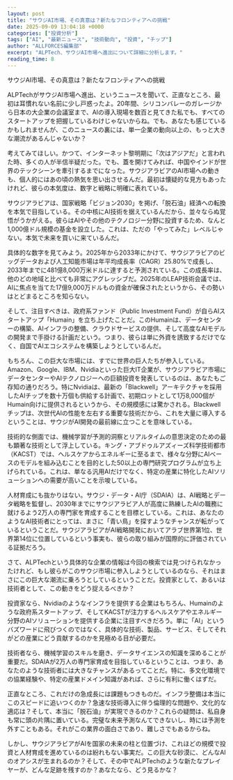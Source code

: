 ```yaml
---
layout: post
title: "サウジAI市場、その真意は？新たなフロンティアへの挑戦"
date: 2025-09-09 13:04:18 +0000
categories: ["投資分析"]
tags: ["AI", "最新ニュース", "技術動向", "投資", "チップ"]
author: "ALLFORCES編集部"
excerpt: "ALPTech、サウジAI市場へ進出について詳細に分析します。"
reading_time: 8
---
```


サウジAI市場、その真意は？新たなフロンティアへの挑戦

ALPTechがサウジAI市場へ進出、というニュースを聞いて、正直なところ、最初は耳慣れない名前に少し戸惑ったよ。20年間、シリコンバレーのガレージから日本の大企業の会議室まで、AIの導入現場を数百と見てきた私でも、すべてのスタートアップを把握しているわけじゃないからね。でも、あなたも感じているかもしれませんが、このニュースの裏には、単一企業の動向以上の、もっと大きな潮流があるんじゃないか？

考えてみてほしい。かつて、インターネット黎明期に「次はアジアだ」と言われた時、多くの人が半信半疑だった。でも、蓋を開けてみれば、中国やインドが世界のテックシーンを牽引するまでになった。サウジアラビアのAI市場への動きも、個人的にはあの頃の熱気を思い出させるんだ。最初は懐疑的な見方もあったけれど、彼らの本気度は、数字と戦略に明確に表れている。

サウジアラビアは、国家戦略「ビジョン2030」を掲げ、「脱石油」経済への転換を本気で目指している。その中核にAI技術を据えているんだから、並々ならぬ覚悟がうかがえる。彼らはAIやその他のテクノロジー分野に投資するため、なんと1,000億ドル規模の基金を設立した。これは、ただの「やってみた」レベルじゃない。本気で未来を買いに来ているんだ。

具体的な数字を見てみよう。2025年から2033年にかけて、サウジアラビアのビッグデータおよび人工知能市場は年平均成長率（CAGR）25.80%で成長し、2033年までに481億8,000万米ドルに達すると予測されている。この成長率は、他のどの地域と比べても非常にアグレッシブだ。2025年のLEAP技術会議では、AIに焦点を当てた17億9,000万ドルもの資金が確保されたというから、その勢いはとどまるところを知らない。

そして、注目すべきは、政府系ファンド（Public Investment Fund）が自らAIスタートアップ「Humain」を立ち上げたことだ。このHumainは、データセンターの構築、AIインフラの整備、クラウドサービスの提供、そして高度なAIモデルの開発まで手掛ける計画だという。つまり、彼らは単に外資を誘致するだけでなく、自国でAIエコシステムを構築しようとしているんだ。

もちろん、この巨大な市場には、すでに世界の巨人たちが参入している。Amazon、Google、IBM、Nvidiaといった巨大IT企業が、サウジアラビア市場にデータセンターやAIテクノロジーへの巨額投資を発表しているのは、あなたもご存知の通りだろう。特にNvidiaは、最新の「Blackwell」アーキテクチャを採用したAIチップを数十万個も供給する計画で、初期ロットとして1万8,000個がHumain向けに提供されるというから、その規模感には驚かされる。Blackwellチップは、次世代AIの性能を左右する重要な技術だから、これを大量に導入するということは、サウジがAI開発の最前線に立つことを意味している。

技術的な側面では、機械学習が予測的洞察とリアルタイムの意思決定のための最も顕著な技術として浮上している。キング・アブドゥルアズィーズ科学技術都市（KACST）では、ヘルスケアからエネルギーに至るまで、様々な分野にAIベースのモデルを組み込むことを目的とした50以上の専門研究プログラムが立ち上げられている。これは、単なる汎用AIだけでなく、特定の産業に特化したAIソリューションへの需要が高いことを示唆している。

人材育成にも抜かりはない。サウジ・データ・AI庁（SDAIA）は、AI戦略とデータ戦略を監督し、2030年までにサウジアラビア人が高度に熟練したAIの職務に就けるよう2万人の専門家を育成することを目標としている。これは、あなたのようなAI技術者にとっては、まさに「青い鳥」を探すようなチャンスが転がっているということだ。サウジアラビアがAI戦略開発においてアラブ世界第1位、世界第14位に位置しているという事実も、彼らの取り組みが国際的に評価されている証拠だろう。

さて、ALPTechという具体的な企業の情報は今回の検索では見つけられなかったけれど、もし彼らがこのサウジ市場に参入しようとしているのなら、それはまさにこの巨大な潮流に乗ろうとしているということだ。投資家として、あるいは技術者として、この動きをどう捉えるべきか？

投資家なら、Nvidiaのようなインフラを提供する企業はもちろん、Humainのような政府系スタートアップ、そしてKACSTが注力するヘルスケアやエネルギー分野のAIソリューションを提供する企業に注目すべきだろう。単に「AI」というバズワードに飛びつくのではなく、具体的な技術、製品、サービス、そしてそれがどの産業にどう貢献するのかを見極める目が必要だ。

技術者なら、機械学習のスキルを磨き、データサイエンスの知識を深めることが重要だ。SDAIAが2万人の専門家育成を目指しているということは、つまり、あなたのような技術者には大きなチャンスがあるってことだ。特に、多文化環境での協業経験や、特定の産業ドメイン知識があれば、さらに有利に働くはずだ。

正直なところ、これだけの急成長には課題もつきものだ。インフラ整備は本当にこのスピードに追いつくのか？急速な技術導入に伴う倫理的な問題や、文化的な適応は？そして、本当に「脱石油」が実現できるのか？これらの疑問は、私自身も常に頭の片隅に置いている。完璧な未来予測なんてできないし、時には予測を外すこともある。それがこの業界の面白さであり、難しさでもあるからね。

しかし、サウジアラビアがAIを国家の未来の柱と位置づけ、これほどの規模で投資と人材育成を進めているのは紛れもない事実だ。この巨大な砂漠に、どんなAIのオアシスが生まれるのか？そして、その中でALPTechのような新たなプレイヤーが、どんな足跡を残すのか？あなたなら、どう見るかな？

